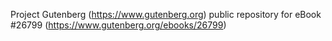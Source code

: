 Project Gutenberg (https://www.gutenberg.org) public repository for eBook #26799 (https://www.gutenberg.org/ebooks/26799)
